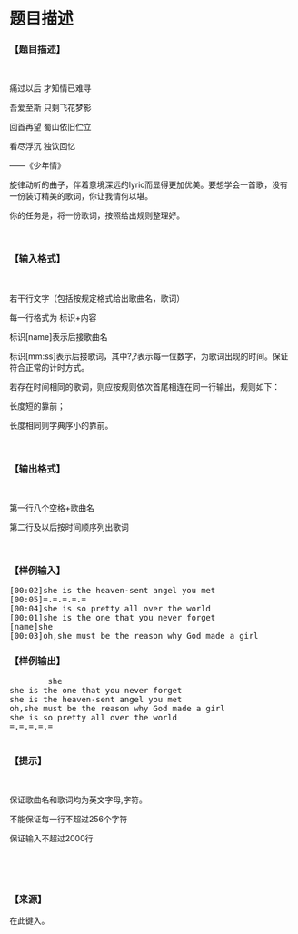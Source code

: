 # 题目描述


<h3>
【题目描述】
</h3>
<p>
<br/>
</p>
<p>
痛过以后 才知情已难寻
</p>
<p>
吾爱至斯 只剩飞花梦影
</p>
<p>
回首再望 蜀山依旧伫立
</p>
<p>
看尽浮沉 独饮回忆
</p>
<p>
——《少年情》
</p>
<p>
旋律动听的曲子，伴着意境深远的lyric而显得更加优美。要想学会一首歌，没有一份装订精美的歌词，你让我情何以堪。
</p>
<p>
你的任务是，将一份歌词，按照给出规则整理好。
</p>
<p>
<br/>
</p>
<h3>
【输入格式】
</h3>
<p>
<br/>
</p>
<p>
若干行文字（包括按规定格式给出歌曲名，歌词）
</p>
<p>
每一行格式为 标识+内容
</p>
<p>
标识[name]表示后接歌曲名
</p>
<p>
标识[mm:ss]表示后接歌词，其中?,?表示每一位数字，为歌词出现的时间。保证符合正常的计时方式。
</p>
<p>
若存在时间相同的歌词，则应按规则依次首尾相连在同一行输出，规则如下：
</p>
<p>
长度短的靠前；
</p>
<p>
长度相同则字典序小的靠前。
</p>
<p>
<br/>
</p>
<h3>
【输出格式】
</h3>
<p>
<br/>
</p>
<p>
第一行八个空格+歌曲名
</p>
<p>
第二行及以后按时间顺序列出歌词
</p>
<p>
<br/>
</p>
<h3>
【样例输入】
</h3>
<pre>[00:02]she is the heaven-sent angel you met 
[00:05]=.=.=.=.= 
[00:04]she is so pretty all over the world 
[00:01]she is the one that you never forget 
[name]she 
[00:03]oh,she must be the reason why God made a girl </pre>
<h3>
【样例输出】
</h3>
<pre>        she 
she is the one that you never forget 
she is the heaven-sent angel you met 
oh,she must be the reason why God made a girl 
she is so pretty all over the world 
=.=.=.=.= 

</pre>
<h3>
【提示】
</h3>
<p>
<br/>
</p>
<p>
保证歌曲名和歌词均为英文字母,字符。
</p>
<p>
不能保证每一行不超过256个字符
</p>
<p>
保证输入不超过2000行
</p>
<p>
<br/>
</p>
<p>
<br/>
</p>
<h3>
【来源】
</h3>
<p>
在此键入。
</p>
